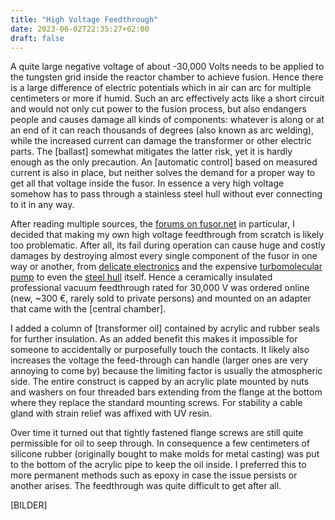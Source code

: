 ```yaml
---
title: "High Voltage Feedthrough"
date: 2023-06-02T22:35:27+02:00
draft: false
---
```



A quite large negative voltage of about -30,000 Volts needs to be applied to the tungsten grid inside the reactor chamber to achieve fusion. Hence there is a large difference of electric potentials which in air can arc for multiple centimeters or more if humid. Such an arc effectively acts like a short circuit and would not only cut power to the fusion process, but also endangers people and causes damage all kinds of components: whatever is along or at an end of it can reach thousands of degrees (also known as arc welding), while the increased current can damage the transformer or other electric parts. The [ballast] somewhat mitigates the latter risk, yet it is hardly enough as the only precaution. An [automatic control] based on measured current is also in place, but neither solves the demand for a proper way to get all that voltage inside the fusor. In essence a very high voltage somehow has to pass through a stainless steel hull without ever connecting to it in any way.

After reading multiple sources, the [forums on fusor.net]() in particular, I decided that making my own high voltage feedthrough from scratch is likely too problematic. After all, its fail during operation can cause huge and costly damages by destroying almost every single component of the fusor in one way or another, from [delicate electronics]() and the expensive [turbomolecular pump]() to even the [steel hull]() itself. Hence a ceramically insulated professional vacuum feedthrough rated for 30,000 V was ordered online (new, ~300 €, rarely sold to private persons) and mounted on an adapter that came with the [central chamber].

I added a column of [transformer oil] contained by acrylic and rubber seals for further insulation. As an added benefit this makes it impossible for someone to accidentally or purposefully touch the contacts. It likely also increases the voltage the feed-through can handle (larger ones are very annoying to come by) because the limiting factor is usually the atmospheric side. The entire construct is capped by an acrylic plate mounted by nuts and washers on four threaded bars extending from the flange at the bottom where they replace the standard mounting screws. For stability a cable gland with strain relief was affixed with UV resin.

Over time it turned out that tightly fastened flange screws are still quite permissible for oil to seep through. In consequence a few centimeters of silicone rubber (originally bought to make molds for metal casting) was put to the bottom of the acrylic pipe to keep the oil inside. I preferred this to more permanent methods such as epoxy in case the issue persists or another arises. The feedthrough was quite difficult to get after all.


[BILDER]